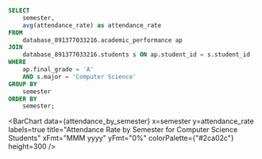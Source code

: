 ```sql attendance_by_semester
SELECT
    semester,
    avg(attendance_rate) as attendance_rate
FROM
    database_891377033216.academic_performance ap
JOIN
    database_891377033216.students s ON ap.student_id = s.student_id
WHERE
    ap.final_grade = 'A' 
    AND s.major = 'Computer Science'
GROUP BY
    semester
ORDER BY
    semester;
```

<BarChart
    data={attendance_by_semester}
    x=semester
    y=attendance_rate
    labels=true
    title="Attendance Rate by Semester for Computer Science Students"
    xFmt="MMM yyyy"
    yFmt="0%"
    colorPalette={"#2ca02c"}
    height=300
/>